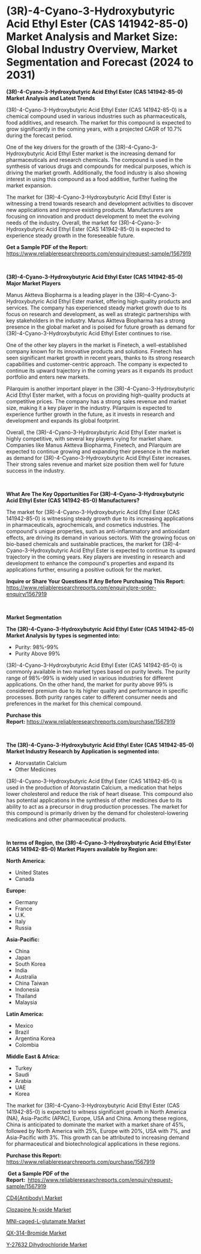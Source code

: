 <p><h1>(3R)-4-Cyano-3-Hydroxybutyric Acid Ethyl Ester (CAS 141942-85-0) Market Analysis and Market Size: Global Industry Overview, Market Segmentation and Forecast (2024 to 2031)</h1></p><p><strong>(3R)-4-Cyano-3-Hydroxybutyric Acid Ethyl Ester (CAS 141942-85-0) Market Analysis and Latest Trends</strong></p>
<p><p>(3R)-4-Cyano-3-Hydroxybutyric Acid Ethyl Ester (CAS 141942-85-0) is a chemical compound used in various industries such as pharmaceuticals, food additives, and research. The market for this compound is expected to grow significantly in the coming years, with a projected CAGR of 10.7% during the forecast period.</p><p>One of the key drivers for the growth of the (3R)-4-Cyano-3-Hydroxybutyric Acid Ethyl Ester market is the increasing demand for pharmaceuticals and research chemicals. The compound is used in the synthesis of various drugs and compounds for medical purposes, which is driving the market growth. Additionally, the food industry is also showing interest in using this compound as a food additive, further fueling the market expansion.</p><p>The market for (3R)-4-Cyano-3-Hydroxybutyric Acid Ethyl Ester is witnessing a trend towards research and development activities to discover new applications and improve existing products. Manufacturers are focusing on innovation and product development to meet the evolving needs of the industry. Overall, the market for (3R)-4-Cyano-3-Hydroxybutyric Acid Ethyl Ester (CAS 141942-85-0) is expected to experience steady growth in the foreseeable future.</p></p>
<p><strong>Get a Sample PDF of the Report:&nbsp;</strong> <a href="https://www.reliableresearchreports.com/enquiry/request-sample/1567919">https://www.reliableresearchreports.com/enquiry/request-sample/1567919</a></p>
<p>&nbsp;</p>
<p><strong>(3R)-4-Cyano-3-Hydroxybutyric Acid Ethyl Ester (CAS 141942-85-0) Major Market Players</strong></p>
<p><p>Manus Aktteva Biopharma is a leading player in the (3R)-4-Cyano-3-Hydroxybutyric Acid Ethyl Ester market, offering high-quality products and services. The company has experienced steady market growth due to its focus on research and development, as well as strategic partnerships with key stakeholders in the industry. Manus Aktteva Biopharma has a strong presence in the global market and is poised for future growth as demand for (3R)-4-Cyano-3-Hydroxybutyric Acid Ethyl Ester continues to rise.</p><p>One of the other key players in the market is Finetech, a well-established company known for its innovative products and solutions. Finetech has seen significant market growth in recent years, thanks to its strong research capabilities and customer-centric approach. The company is expected to continue its upward trajectory in the coming years as it expands its product portfolio and enters new markets.</p><p>Pilarquim is another important player in the (3R)-4-Cyano-3-Hydroxybutyric Acid Ethyl Ester market, with a focus on providing high-quality products at competitive prices. The company has a strong sales revenue and market size, making it a key player in the industry. Pilarquim is expected to experience further growth in the future, as it invests in research and development and expands its global footprint.</p><p>Overall, the (3R)-4-Cyano-3-Hydroxybutyric Acid Ethyl Ester market is highly competitive, with several key players vying for market share. Companies like Manus Aktteva Biopharma, Finetech, and Pilarquim are expected to continue growing and expanding their presence in the market as demand for (3R)-4-Cyano-3-Hydroxybutyric Acid Ethyl Ester increases. Their strong sales revenue and market size position them well for future success in the industry.</p></p>
<p>&nbsp;</p>
<p><strong>What Are The Key Opportunities For (3R)-4-Cyano-3-Hydroxybutyric Acid Ethyl Ester (CAS 141942-85-0) Manufacturers?</strong></p>
<p><p>The market for (3R)-4-Cyano-3-Hydroxybutyric Acid Ethyl Ester (CAS 141942-85-0) is witnessing steady growth due to its increasing applications in pharmaceuticals, agrochemicals, and cosmetics industries. The compound's unique properties, such as anti-inflammatory and antioxidant effects, are driving its demand in various sectors. With the growing focus on bio-based chemicals and sustainable practices, the market for (3R)-4-Cyano-3-Hydroxybutyric Acid Ethyl Ester is expected to continue its upward trajectory in the coming years. Key players are investing in research and development to enhance the compound's properties and expand its applications further, ensuring a positive outlook for the market.</p></p>
<p><strong>Inquire or Share Your Questions If Any Before Purchasing This Report:</strong> <a href="https://www.reliableresearchreports.com/enquiry/pre-order-enquiry/1567919">https://www.reliableresearchreports.com/enquiry/pre-order-enquiry/1567919</a></p>
<p>&nbsp;</p>
<p><strong>Market Segmentation</strong></p>
<p><strong>The (3R)-4-Cyano-3-Hydroxybutyric Acid Ethyl Ester (CAS 141942-85-0) Market Analysis by types is segmented into:</strong></p>
<p><ul><li>Purity: 98%-99%</li><li>Purity Above 99%</li></ul></p>
<p><p>(3R)-4-Cyano-3-Hydroxybutyric Acid Ethyl Ester (CAS 141942-85-0) is commonly available in two market types based on purity levels. The purity range of 98%-99% is widely used in various industries for different applications. On the other hand, the market for purity above 99% is considered premium due to its higher quality and performance in specific processes. Both purity ranges cater to different consumer needs and preferences in the market for this chemical compound.</p></p>
<p><strong>Purchase this Report:&nbsp;</strong><a href="https://www.reliableresearchreports.com/purchase/1567919">https://www.reliableresearchreports.com/purchase/1567919</a></p>
<p>&nbsp;</p>
<p><strong>The (3R)-4-Cyano-3-Hydroxybutyric Acid Ethyl Ester (CAS 141942-85-0) Market Industry Research by Application is segmented into:</strong></p>
<p><ul><li>Atorvastatin Calcium</li><li>Other Medicines</li></ul></p>
<p><p>(3R)-4-Cyano-3-Hydroxybutyric Acid Ethyl Ester (CAS 141942-85-0) is used in the production of Atorvastatin Calcium, a medication that helps lower cholesterol and reduce the risk of heart disease. This compound also has potential applications in the synthesis of other medicines due to its ability to act as a precursor in drug production processes. The market for this compound is primarily driven by the demand for cholesterol-lowering medications and other pharmaceutical products.</p></p>
<p>&nbsp;</p>
<p><strong>In terms of Region, the (3R)-4-Cyano-3-Hydroxybutyric Acid Ethyl Ester (CAS 141942-85-0) Market Players available by Region are:</strong></p>
<p>
    <p> <strong> North America: </strong>
        <ul>
            <li>United States</li>
            <li>Canada</li>
        </ul>
        </p> 
    <p> <strong> Europe: </strong>
        <ul>
            <li>Germany</li>
            <li>France</li>
            <li>U.K.</li>
            <li>Italy</li>
            <li>Russia</li>
        </ul>
        </p> 
    <p> <strong> Asia-Pacific: </strong>
        <ul>
            <li>China</li>
            <li>Japan</li>
            <li>South Korea</li>
            <li>India</li>
            <li>Australia</li>
            <li>China Taiwan</li>
            <li>Indonesia</li>
            <li>Thailand</li>
            <li>Malaysia</li>
        </ul>
        </p> 
    <p> <strong> Latin America: </strong>
        <ul>
            <li>Mexico</li>
            <li>Brazil</li>
            <li>Argentina Korea</li>
            <li>Colombia</li>
        </ul>
        </p> 
    <p> <strong> Middle East & Africa: </strong>
        <ul>
            <li>Turkey</li>
            <li>Saudi</li>
            <li>Arabia</li>
            <li>UAE</li>
            <li>Korea</li>
        </ul>
    </p>
    </p>
<p><p>The market for (3R)-4-Cyano-3-Hydroxybutyric Acid Ethyl Ester (CAS 141942-85-0) is expected to witness significant growth in North America (NA), Asia-Pacific (APAC), Europe, USA and China. Among these regions, China is anticipated to dominate the market with a market share of 45%, followed by North America with 25%, Europe with 20%, USA with 7%, and Asia-Pacific with 3%. This growth can be attributed to increasing demand for pharmaceutical and biotechnological applications in these regions.</p></p>
<p><strong>Purchase this Report: </strong><a href="https://www.reliableresearchreports.com/purchase/1567919">https://www.reliableresearchreports.com/purchase/1567919</a></p>
<p>&nbsp;<strong>Get a Sample PDF of the Report:&nbsp;&nbsp;</strong><a href="https://www.reliableresearchreports.com/enquiry/request-sample/1567919">https://www.reliableresearchreports.com/enquiry/request-sample/1567919</a></p>
<p><strong></strong></p>
<p><p><a href="https://medium.com/@tevinjewess/cd4-antibody-market-the-key-to-successful-business-strategy-forecast-till-2031-0c87ed315728">CD4(Antibody) Market</a></p><p><a href="https://medium.com/@tevinjewess/clozapine-n-oxide-market-the-key-to-successful-business-strategy-forecast-till-2031-9cc1b5930ea3">Clozapine N-oxide Market</a></p><p><a href="https://medium.com/@tevinjewess/mni-caged-l-glutamate-market-analysis-and-sze-forecasted-for-period-from-2024-to-2031-1f4d285a6a1a">MNI-caged-L-glutamate Market</a></p><p><a href="https://medium.com/@tevinjewess/qx-314-bromide-market-analysis-its-cagr-market-segmentation-and-global-industry-overview-8bead033e792">QX-314-Bromide Market</a></p><p><a href="https://medium.com/@tevinjewess/y-27632-dihydrochloride-market-furnishes-information-on-market-share-market-trends-and-market-829e26d01c16">Y-27632 Dihydrochloride Market</a></p></p>